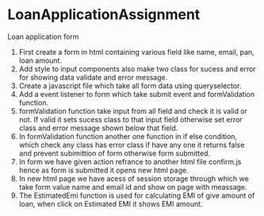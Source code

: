 # LoanApplicationAssignment
Loan application form 
1. First create a form in html containing various field like name, email, pan, loan amount.
2. Add style to input components also make two class for sucess and error for showing data validate and error message.
3. Create a javascript file which take all form data using queryselector.
4. Add a event listener to form which take submit event and formValidation function.
5. formValidation function take input from all field and check it is valid or not. If valid it sets sucess class to that input field otherwise set error class and error message shown below that field.
6. In formValidation function another one function in if else condition, which check any class has error class if have any one it returns false and prevent subimittion of form otherwise form submitted.
7. In form we have given action refrance to another html file confirm.js  hence as form is submitted it opens new html page.
8. In new html page we have acess of session storage through which we take form value name and email id and show on page with meassage.
9. The EstimatedEmi function is used for calculating EMI of give amount of loan, when click on Estimated EMI it shows EMI amount.
